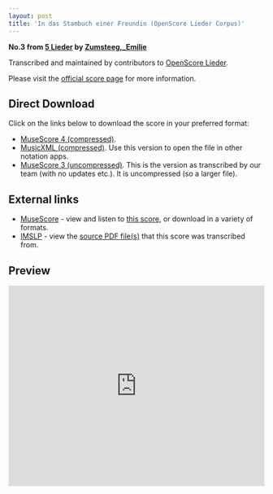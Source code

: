 ```yaml
---
layout: post
title: 'In das Stambuch einer Freundin (OpenScore Lieder Corpus)'
---
```


__No.3 from [5 Lieder](https://fourscoreandmore.org/openscore/lieder/Zumsteeg,_Emilie/5_Lieder/) by [Zumsteeg,_Emilie](https://fourscoreandmore.org/openscore/lieder/Zumsteeg,_Emilie)__

Transcribed and maintained by contributors to [OpenScore Lieder].

Please visit the [official score page] for more information.

[official score page]: https://musescore.com/openscore-lieder-corpus/scores/6159296
[OpenScore Lieder]: https://musescore.com/openscore-lieder-corpus

## Direct Download

Click on the links below to download the score in your preferred format:
- [MuseScore 4 (compressed)](https://fourscoreandmore.org/openscore/lieder/Zumsteeg,_Emilie/5_Lieder/3_In_das_Stambuch_einer_Freundin.mscz).
- [MusicXML (compressed)](https://fourscoreandmore.org/openscore/lieder/Zumsteeg,_Emilie/5_Lieder/3_In_das_Stambuch_einer_Freundin.mxl). Use this version to open the file in other notation apps.
- [MuseScore 3 (uncompressed)](https://raw.githubusercontent.com/OpenScore/Lieder/refs/heads/main/scores/Zumsteeg,_Emilie/5_Lieder/3_In_das_Stambuch_einer_Freundin/lc6159296.mscx). This is the version as transcribed by our team (with no updates etc.). It is uncompressed (so a larger file).

## External links

- [MuseScore] - view and listen to [this score][MuseScore], or download in a variety of formats.
- [IMSLP] - view the [source PDF file(s)][IMSLP] that this score was transcribed from.

[MuseScore]: https://musescore.com/score/6159296
[IMSLP]: https://imslp.org/wiki/Special:ReverseLookup/192839

## Preview

<iframe width="100%" height="394" src="https://musescore.com/openscore-lieder-corpus/scores/6159296/embed" frameborder="0" allowfullscreen allow="autoplay; fullscreen"></iframe>
